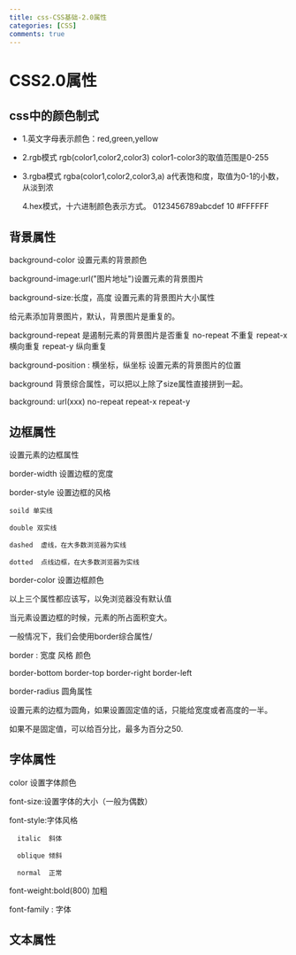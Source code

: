 ```yaml
---
title: css-CSS基础-2.0属性
categories: [CSS]
comments: true
---
```

# CSS2.0属性

## css中的颜色制式

- 1.英文字母表示颜色：red,green,yellow

- 2.rgb模式 rgb(color1,color2,color3)
  color1-color3的取值范围是0-255

- 3.rgba模式 rgba(color1,color2,color3,a)
  a代表饱和度，取值为0-1的小数，从淡到浓

  4.hex模式，十六进制颜色表示方式。
    0123456789abcdef   10
    #FFFFFF

## 背景属性

  background-color  设置元素的背景颜色

  background-image:url("图片地址")设置元素的背景图片

  background-size:长度，高度 设置元素的背景图片大小属性

  给元素添加背景图片，默认，背景图片是重复的。

  background-repeat  是遏制元素的背景图片是否重复
    no-repeat 不重复
    repeat-x  横向重复
    repeat-y  纵向重复
  
  background-position : 横坐标，纵坐标  设置元素的背景图片的位置


  background 背景综合属性，可以把以上除了size属性直接拼到一起。
  
  background: url(xxx) no-repeat repeat-x repeat-y






## 边框属性
  
  设置元素的边框属性

  border-width  设置边框的宽度

  border-style  设置边框的风格

    soild 单实线

    double 双实线

    dashed  虚线，在大多数浏览器为实线

    dotted  点线边框，在大多数浏览器为实线
  
  border-color  设置边框颜色

  以上三个属性都应该写，以免浏览器没有默认值

  当元素设置边框的时候，元素的所占面积变大。

  一般情况下，我们会使用border综合属性/

  border : 宽度 风格 颜色


  border-bottom border-top border-right border-left
  
  border-radius  圆角属性

  设置元素的边框为圆角，如果设置固定值的话，只能给宽度或者高度的一半。
  
  如果不是固定值，可以给百分比，最多为百分之50.
    
## 字体属性

  color 设置字体颜色

  font-size:设置字体的大小（一般为偶数）
  
  font-style:字体风格

      italic  斜体

      oblique 倾斜

      normal  正常

   font-weight:bold(800) 加粗
   
   font-family : 字体

## 文本属性